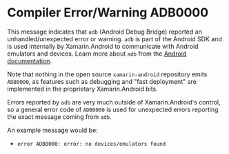 # Compiler Error/Warning ADB0000

This message indicates that `adb` (Android Debug Bridge) reported an
unhandled/unexpected error or warning. `adb` is part of the Android
SDK and is used internally by Xamarin.Android to communicate with
Android emulators and devices. Learn more about `adb` from the
[Android documentation][adb].

Note that nothing in the open source `xamarin-android` repository
emits `ADB0000`, as features such as debugging and "fast deployment"
are implemented in the proprietary Xamarin.Android bits.

Errors reported by `adb` are very much outside of Xamarin.Android's
control, so a general error code of `ADB0000` is used for unexpected
errors reporting the exact message coming from `adb`.

An example message would be:
- `error ADB0000: error: no devices/emulators found`

[adb]: https://developer.android.com/studio/command-line/adb
